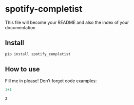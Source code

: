 spotify-completist
================

<!-- WARNING: THIS FILE WAS AUTOGENERATED! DO NOT EDIT! -->

This file will become your README and also the index of your
documentation.

## Install

``` sh
pip install spotify_completist
```

## How to use

Fill me in please! Don’t forget code examples:

``` python
1+1
```

    2
